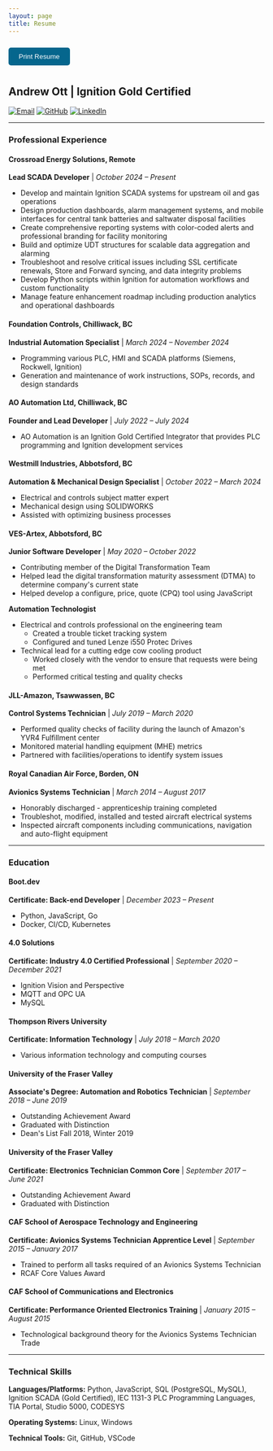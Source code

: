 ```yaml
---
layout: page
title: Resume
---
```

<button class="no-print" onclick="window.print()" style="padding: 10px 20px; background-color: #05668D; color: white; border: none; border-radius: 5px; cursor: pointer; margin: 10px 0;">
  Print Resume
</button>

## Andrew Ott | Ignition Gold Certified

[![Email](https://img.shields.io/badge/Email-ott.andrew33%40gmail.com-red?style=flat-square&logo=gmail)](mailto:ott.andrew33@gmail.com)  [![GitHub](https://img.shields.io/badge/GitHub-aott33-181717?style=flat-square&logo=github)](https://github.com/aott33)  [![LinkedIn](https://img.shields.io/badge/LinkedIn-andrewott33-0077B5?style=flat-square&logo=linkedin)](https://linkedin.com/in/andrewott33)

---

### Professional Experience

#### Crossroad Energy Solutions, Remote
**Lead SCADA Developer** | *October 2024 – Present*

- Develop and maintain Ignition SCADA systems for upstream oil and gas operations
- Design production dashboards, alarm management systems, and mobile interfaces for central tank batteries and saltwater disposal facilities
- Create comprehensive reporting systems with color-coded alerts and professional branding for facility monitoring
- Build and optimize UDT structures for scalable data aggregation and alarming
- Troubleshoot and resolve critical issues including SSL certificate renewals, Store and Forward syncing, and data integrity problems
- Develop Python scripts within Ignition for automation workflows and custom functionality
- Manage feature enhancement roadmap including production analytics and operational dashboards

#### Foundation Controls, Chilliwack, BC
**Industrial Automation Specialist** | *March 2024 – November 2024*

- Programming various PLC, HMI and SCADA platforms (Siemens, Rockwell, Ignition)
- Generation and maintenance of work instructions, SOPs, records, and design standards

#### AO Automation Ltd, Chilliwack, BC
**Founder and Lead Developer** | *July 2022 – July 2024*

- AO Automation is an Ignition Gold Certified Integrator that provides PLC programming and Ignition development services

#### Westmill Industries, Abbotsford, BC
**Automation & Mechanical Design Specialist** | *October 2022 – March 2024*

- Electrical and controls subject matter expert
- Mechanical design using SOLIDWORKS
- Assisted with optimizing business processes

#### VES-Artex, Abbotsford, BC
**Junior Software Developer** | *May 2020 – October 2022*

- Contributing member of the Digital Transformation Team
- Helped lead the digital transformation maturity assessment (DTMA) to determine company's current state
- Helped develop a configure, price, quote (CPQ) tool using JavaScript

**Automation Technologist**

- Electrical and controls professional on the engineering team
  - Created a trouble ticket tracking system
  - Configured and tuned Lenze i550 Protec Drives
- Technical lead for a cutting edge cow cooling product
  - Worked closely with the vendor to ensure that requests were being met
  - Performed critical testing and quality checks

#### JLL-Amazon, Tsawwassen, BC
**Control Systems Technician** | *July 2019 – March 2020*

- Performed quality checks of facility during the launch of Amazon's YVR4 Fulfillment center
- Monitored material handling equipment (MHE) metrics
- Partnered with facilities/operations to identify system issues

#### Royal Canadian Air Force, Borden, ON
**Avionics Systems Technician** | *March 2014 – August 2017*

- Honorably discharged - apprenticeship training completed
- Troubleshot, modified, installed and tested aircraft electrical systems
- Inspected aircraft components including communications, navigation and auto-flight equipment

---

### Education

#### Boot.dev
**Certificate: Back-end Developer** | *December 2023 – Present*

- Python, JavaScript, Go
- Docker, CI/CD, Kubernetes

#### 4.0 Solutions
**Certificate: Industry 4.0 Certified Professional** | *September 2020 – December 2021*

- Ignition Vision and Perspective
- MQTT and OPC UA
- MySQL

#### Thompson Rivers University
**Certificate: Information Technology** | *July 2018 – March 2020*

- Various information technology and computing courses

#### University of the Fraser Valley
**Associate's Degree: Automation and Robotics Technician** | *September 2018 – June 2019*

- Outstanding Achievement Award
- Graduated with Distinction
- Dean's List Fall 2018, Winter 2019

#### University of the Fraser Valley
**Certificate: Electronics Technician Common Core** | *September 2017 – June 2021*

- Outstanding Achievement Award
- Graduated with Distinction

#### CAF School of Aerospace Technology and Engineering
**Certificate: Avionics Systems Technician Apprentice Level** | *September 2015 – January 2017*

- Trained to perform all tasks required of an Avionics Systems Technician
- RCAF Core Values Award

#### CAF School of Communications and Electronics
**Certificate: Performance Oriented Electronics Training** | *January 2015 – August 2015*

- Technological background theory for the Avionics Systems Technician Trade

---

### Technical Skills

**Languages/Platforms:** Python, JavaScript, SQL (PostgreSQL, MySQL), Ignition SCADA (Gold Certified), IEC 1131-3 PLC Programming Languages, TIA Portal, Studio 5000, CODESYS

**Operating Systems:** Linux, Windows

**Technical Tools:** Git, GitHub, VSCode
